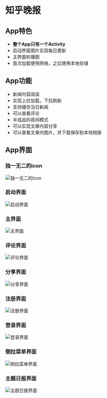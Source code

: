 # 知乎晚报 
## App特色
-  **整个App只有一个Activity**
- 启动界面图片实现每日更新
- 主界面轮播图
- 首次加载使用网络，之后使用本地存储
## App功能
- 新闻内容阅读
- 实现上拉加载，下拉刷新
- 支持缓存当日新闻
- 可以查看评论
- 半成品的夜间模式
- 可以实现文章内容分享
- 可以查看文章内图片，并下载保存到本地相册
## App界面
### 独一无二的icon
![独一无二的icon](http://upload-images.jianshu.io/upload_images/9623319-92d58f81fd41e4ec.jpg?imageMogr2/auto-orient/strip%7CimageView2/2/w/720/q/50)
### 启动界面
![启动界面](http://upload-images.jianshu.io/upload_images/9623319-226c286474729167.png?imageMogr2/auto-orient/strip%7CimageView2/2/w/720/q/50)
### 主界面
![主界面](http://upload-images.jianshu.io/upload_images/9623319-c7eb52a205f6cf93.png?imageMogr2/auto-orient/strip%7CimageView2/2/w/720/q/50)
### 评论界面
![评论界面](http://upload-images.jianshu.io/upload_images/9623319-ffa55fba5abebcb9.png?imageMogr2/auto-orient/strip%7CimageView2/2/w/720/q/50)
### 分享界面
![分享界面](http://upload-images.jianshu.io/upload_images/9623319-7067e80e667191e2.png?imageMogr2/auto-orient/strip%7CimageView2/2/w/720/q/50)
### 注册界面
![注册界面](http://upload-images.jianshu.io/upload_images/9623319-91620208593540f3.png?imageMogr2/auto-orient/strip%7CimageView2/2/w/720/q/50)
### 登录界面
![登录界面](http://upload-images.jianshu.io/upload_images/9623319-3a60c93e3cd17cb7.png?imageMogr2/auto-orient/strip%7CimageView2/2/w/720/q/50)
### 侧拉菜单界面
![侧拉菜单界面](http://upload-images.jianshu.io/upload_images/9623319-374a2ce366b7bc8f.png?imageMogr2/auto-orient/strip%7CimageView2/2/w/720/q/50)
### 主题日报界面
![主题日报界面](http://upload-images.jianshu.io/upload_images/9623319-f07b682a4e8ea2bc.png?imageMogr2/auto-orient/strip%7CimageView2/2/w/720/q/50)
